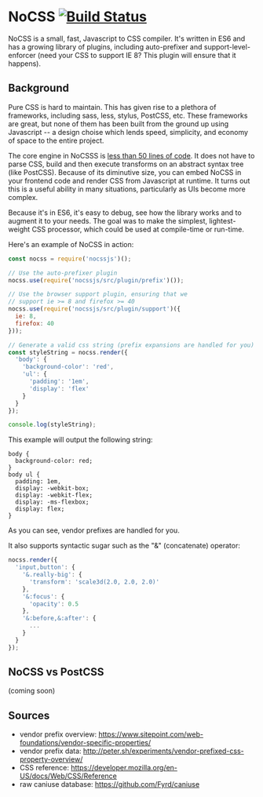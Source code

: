 # NoCSS [![Build Status](https://travis-ci.org/nocss/nocss.svg?branch=master)](https://travis-ci.org/nocss/nocss)
NoCSS is a small, fast, Javascript to CSS compiler. It's written in ES6 and has a growing library of plugins, including auto-prefixer and support-level-enforcer (need your CSS to support IE 8? This plugin will ensure that it happens).

## Background
Pure CSS is hard to maintain. This has given rise to a plethora of frameworks, including sass, less, stylus, PostCSS, etc. These frameworks are great, but none of them has been built from the ground up using Javascript -- a design choise which lends speed, simplicity, and economy of space to the entire project.

The core engine in NoCSSS is [less than 50 lines of code](src/index.js). It does not have to parse CSS, build and then execute transforms on an abstract syntax tree (like PostCSS). Because of its diminutive size, you can embed NoCSS in your frontend code and render CSS from Javascript at runtime. It turns out this is a useful ability in many situations, particularly as UIs become more complex. 

Because it's in ES6, it's easy to debug, see how the library works and to augment it to your needs. The goal was to make the simplest, lightest-weight CSS processor, which could be used at compile-time or run-time.

Here's an example of NoCSS in action:

```javascript
const nocss = require('nocssjs')();

// Use the auto-prefixer plugin
nocss.use(require('nocssjs/src/plugin/prefix')());

// Use the browser support plugin, ensuring that we
// support ie >= 8 and firefox >= 40
nocss.use(require('nocssjs/src/plugin/support')({
  ie: 8,
  firefox: 40
}));

// Generate a valid css string (prefix expansions are handled for you)
const styleString = nocss.render({
  'body': {
    'background-color': 'red',
    'ul': {
      'padding': '1em',
      'display': 'flex'
    }
  }
});

console.log(styleString);
```

This example will output the following string:

```
body {
  background-color: red;
}
body ul {
  padding: 1em,
  display: -webkit-box;
  display: -webkit-flex;
  display: -ms-flexbox;
  display: flex;
}
```

As you can see, vendor prefixes are handled for you.

It also supports syntactic sugar such as the "&" (concatenate) operator:

```javascript
nocss.render({
  'input,button': {
    '&.really-big': {
      'transform': 'scale3d(2.0, 2.0, 2.0)'
    },
    '&:focus': {
      'opacity': 0.5
    },
    '&:before,&:after': {
      ...
    }
  }
});
```

## NoCSS vs PostCSS
(coming soon)

## Sources
* vendor prefix overview: https://www.sitepoint.com/web-foundations/vendor-specific-properties/
* vendor prefix data: http://peter.sh/experiments/vendor-prefixed-css-property-overview/
* CSS reference: https://developer.mozilla.org/en-US/docs/Web/CSS/Reference
* raw caniuse database: https://github.com/Fyrd/caniuse
